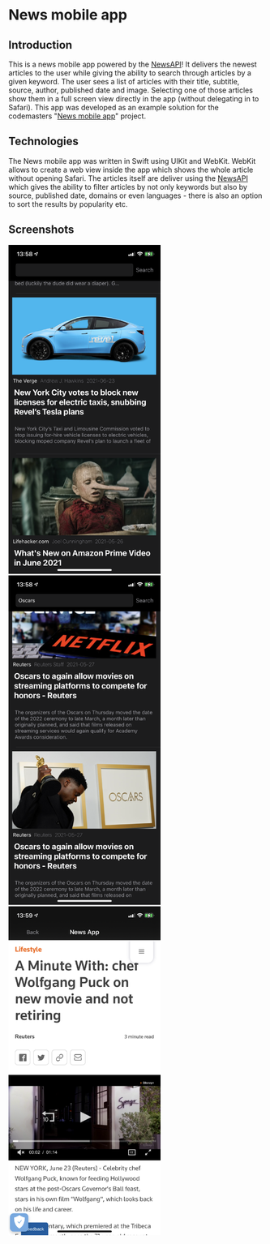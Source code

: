 # News mobile app
## Introduction
This is a news mobile app powered by the <a href="https://newsapi.org">NewsAPI</a>! It delivers the newest articles to the user while giving the ability to search through articles by a given keyword.
The user sees a list of articles with their title, subtitle, source, author, published date and image.
Selecting one of those articles show them in a full screen view directly in the app (without delegating in to Safari).
This app was developed as an example solution for the codemasters "<a href="https://www.codementor.io/projects/mobile/news-mobile-app-atx32p8oq5">News mobile app</a>" project.

## Technologies
The News mobile app was written in Swift using UIKit and WebKit.
WebKit allows to create a web view inside the app which shows the whole article without opening Safari.
The articles itself are deliver using the <a href="https://newsapi.org">NewsAPI</a> which gives the ability to filter articles by not only keywords but also by source,
published date, domains or even languages - there is also an option to sort the results by popularity etc.

## Screenshots

<img src="news-mobile-app/Images/main.PNG" width="300"> <img src="news-mobile-app/Images/searchREsult.PNG" width="300"> <img src="news-mobile-app/Images/webView.PNG" width="300">

